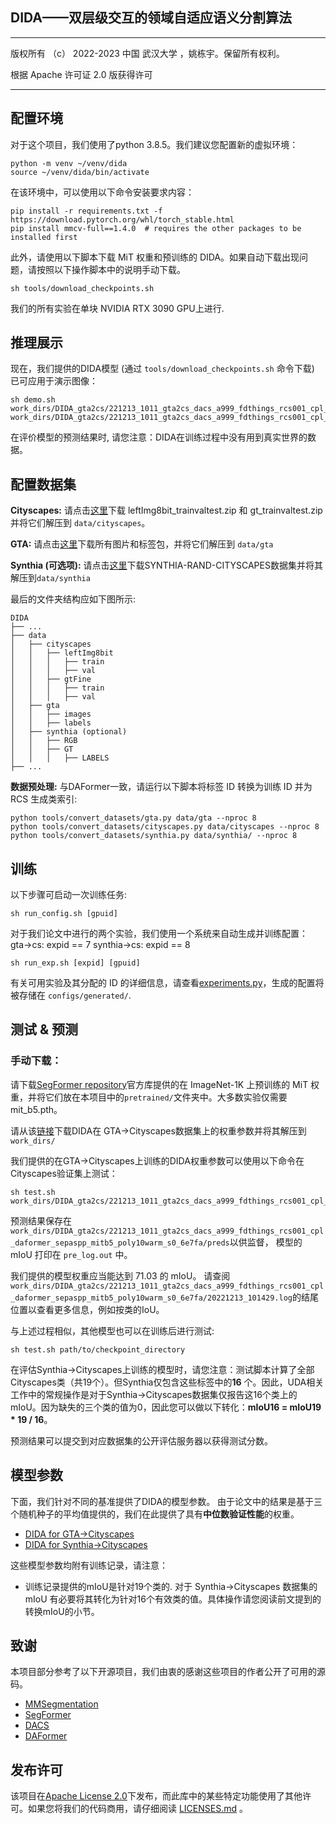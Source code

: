 ## DIDA——双层级交互的领域自适应语义分割算法
---------------------------------------------------------------
版权所有 （c） 2022-2023 中国 武汉大学 ，姚栋宇。保留所有权利。

根据 Apache 许可证 2.0 版获得许可

----------------------------------------------------------------------------------------------------



## 配置环境

对于这个项目，我们使用了python 3.8.5。我们建议您配置新的虚拟环境：

```shell
python -m venv ~/venv/dida
source ~/venv/dida/bin/activate
```

在该环境中，可以使用以下命令安装要求内容：

```shell
pip install -r requirements.txt -f https://download.pytorch.org/whl/torch_stable.html
pip install mmcv-full==1.4.0  # requires the other packages to be installed first
```

此外，请使用以下脚本下载 MiT 权重和预训练的 DIDA。如果自动下载出现问题，请按照以下操作脚本中的说明手动下载。

```shell
sh tools/download_checkpoints.sh
```

我们的所有实验在单块 NVIDIA RTX 3090 GPU上进行.

## 推理展示

现在，我们提供的DIDA模型 (通过
`tools/download_checkpoints.sh` 命令下载) 已可应用于演示图像：

```shell
sh demo.sh work_dirs/DIDA_gta2cs/221213_1011_gta2cs_dacs_a999_fdthings_rcs001_cpl_daformer_sepaspp_mitb5_poly10warm_s0_6e7fa/221213_1011_gta2cs_dacs_a999_fdthings_rcs001_cpl_daformer_sepaspp_mitb5_poly10warm_s0_6e7fa.json work_dirs/DIDA_gta2cs/221213_1011_gta2cs_dacs_a999_fdthings_rcs001_cpl_daformer_sepaspp_mitb5_poly10warm_s0_6e7fa/latest.pth
```

在评价模型的预测结果时, 请您注意：DIDA在训练过程中没有用到真实世界的数据。

## 配置数据集

**Cityscapes:** 
  请点击[这里](https://www.cityscapes-dataset.com/downloads/)下载 leftImg8bit_trainvaltest.zip 和 gt_trainvaltest.zip 并将它们解压到 `data/cityscapes`。


**GTA:** 请点击[这里](https://download.visinf.tu-darmstadt.de/data/from_games/)下载所有图片和标签包，并将它们解压到 `data/gta`

**Synthia (可选项):** 
请点击[这里](http://synthia-dataset.net/downloads/)下载SYNTHIA-RAND-CITYSCAPES数据集并将其解压到`data/synthia`

最后的文件夹结构应如下图所示:

```none
DIDA
├── ...
├── data
│   ├── cityscapes
│   │   ├── leftImg8bit
│   │   │   ├── train
│   │   │   ├── val
│   │   ├── gtFine
│   │   │   ├── train
│   │   │   ├── val
│   ├── gta
│   │   ├── images
│   │   ├── labels
│   ├── synthia (optional)
│   │   ├── RGB
│   │   ├── GT
│   │   │   ├── LABELS
├── ...
```

**数据预处理:** 与DAFormer一致，请运行以下脚本将标签 ID 转换为训练 ID 并为 RCS 生成类索引:

```shell
python tools/convert_datasets/gta.py data/gta --nproc 8
python tools/convert_datasets/cityscapes.py data/cityscapes --nproc 8
python tools/convert_datasets/synthia.py data/synthia/ --nproc 8
```



## 训练

以下步骤可启动一次训练任务:

```shell
sh run_config.sh [gpuid]
```

对于我们论文中进行的两个实验，我们使用一个系统来自动生成并训练配置：
gta->cs: expid == 7
synthia->cs: expid == 8

```shell
sh run_exp.sh [expid] [gpuid]
```

有关可用实验及其分配的 ID 的详细信息，请查看[experiments.py](experiments.py)，生成的配置将被存储在 `configs/generated/`.

## 测试 & 预测

### 手动下载：

请下载[SegFormer repository](https://github.com/NVlabs/SegFormer)官方库提供的在 ImageNet-1K 上预训练的 MiT 权重，并将它们放在本项目中的`pretrained/`文件夹中。大多数实验仅需要mit_b5.pth。

请从该[链接](https://drive.google.com/file/d/1mw8mTui-I-mvs2vo0UN_xs_fQh7AMpHm/view?usp=sharing)下载DIDA在 GTA->Cityscapes数据集上的权重参数并将其解压到`work_dirs/`

我们提供的在GTA→Cityscapes上训练的DIDA权重参数可以使用以下命令在Cityscapes验证集上测试：

```shell
sh test.sh work_dirs/DIDA_gta2cs/221213_1011_gta2cs_dacs_a999_fdthings_rcs001_cpl_daformer_sepaspp_mitb5_poly10warm_s0_6e7fa
```

预测结果保存在 `work_dirs/DIDA_gta2cs/221213_1011_gta2cs_dacs_a999_fdthings_rcs001_cpl_daformer_sepaspp_mitb5_poly10warm_s0_6e7fa/preds`以供监督， 模型的 mIoU 打印在 `pre_log.out` 中。

我们提供的模型权重应当能达到 71.03 的 mIoU。 请查阅  `work_dirs/DIDA_gta2cs/221213_1011_gta2cs_dacs_a999_fdthings_rcs001_cpl_daformer_sepaspp_mitb5_poly10warm_s0_6e7fa/20221213_101429.log`的结尾位置以查看更多信息，例如按类的IoU。

与上述过程相似，其他模型也可以在训练后进行测试:

```shell
sh test.sh path/to/checkpoint_directory
```


在评估Synthia→Cityscapes上训练的模型时，请您注意：测试脚本计算了全部Cityscapes类（共19个）。但Synthia仅包含这些标签中的**16** 个。因此，UDA相关工作中的常规操作是对于Synthia→Cityscapes数据集仅报告这16个类上的mIoU。因为缺失的三个类的值为0，因此您可以做以下转化：**mIoU16 = mIoU19 * 19 / 16**。

预测结果可以提交到对应数据集的公开评估服务器以获得测试分数。

## 模型参数

下面，我们针对不同的基准提供了DIDA的模型参数。
由于论文中的结果是基于三个随机种子的平均值提供的，我们在此提供了具有**中位数验证性能**的权重。

* [DIDA for GTA→Cityscapes](https://drive.google.com/file/d/1mw8mTui-I-mvs2vo0UN_xs_fQh7AMpHm/view?usp=sharing)
* [DIDA for Synthia→Cityscapes](https://drive.google.com/file/d/1fpAsxbhlIxzPhiIfm0r8rAoTjK4PZb_V/view?usp=share_link)

这些模型参数均附有训练记录，请注意：

* 训练记录提供的mIoU是针对19个类的. 对于 Synthia→Cityscapes 数据集的 mIoU 有必要将其转化为针对16个有效类的值。具体操作请您阅读前文提到的转换mIoU的小节。


## 致谢

本项目部分参考了以下开源项目，我们由衷的感谢这些项目的作者公开了可用的源码。

* [MMSegmentation](https://github.com/open-mmlab/mmsegmentation)
* [SegFormer](https://github.com/NVlabs/SegFormer)
* [DACS](https://github.com/vikolss/DACS)
* [DAFormer](https://github.com/lhoyer/DAFormer)

## 发布许可

该项目在[Apache License 2.0](LICENSE)下发布，而此库中的某些特定功能使用了其他许可。如果您将我们的代码商用，请仔细阅读 [LICENSES.md](LICENSES.md) 。

